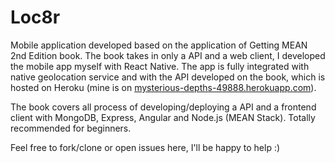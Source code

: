 # Loc8r

Mobile application developed based on the application of Getting MEAN 2nd Edition book. The book takes in only a API and a web client, I developed the mobile app myself with React Native.
The app is fully integrated with native geolocation service and with the API developed on the book, which is hosted on Heroku (mine is on [mysterious-depths-49888.herokuapp.com](https://mysterious-depths-49888.herokuapp.com)).

The book covers all process of developing/deploying a API and a frontend client with MongoDB, Express, Angular and Node.js (MEAN Stack). Totally recommended for beginners.

Feel free to fork/clone or open issues here, I'll be happy to help :)
